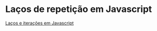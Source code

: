 # Laços de repetição em Javascript

[Laços e iterações em Javascript](https://developer.mozilla.org/pt-BR/docs/Web/JavaScript/Guide/Loops_and_iteration)
